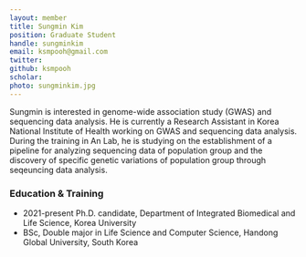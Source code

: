 ```yaml
---
layout: member
title: Sungmin Kim
position: Graduate Student
handle: sungminkim
email: ksmpooh@gmail.com
twitter:
github: ksmpooh
scholar:  
photo: sungminkim.jpg
---
```


Sungmin is interested in genome-wide association study (GWAS) and sequencing data analysis. He is currently a Research Assistant in Korea National Institute of Health working on GWAS and sequencing data analysis. During the training in An Lab, he is studying on the establishment of a pipeline for analyzing sequencing data of population group and the discovery of specific genetic variations of population group through seqeuncing data analysis.

### Education & Training
- 2021-present Ph.D. candidate, Department of Integrated Biomedical and Life Science, Korea University
- BSc, Double major in Life Science and Computer Science, Handong Global University, South Korea